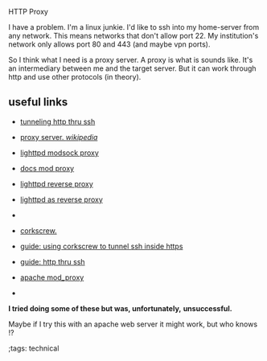 HTTP Proxy

I have a problem. I'm a linux junkie. I'd like to ssh into my 
home-server from any network. This means networks that don't allow
port 22. My institution's network only allows port 80 and 443 (and
maybe vpn ports).

So I think what I need is a proxy server. A proxy is what is sounds 
like. It's an intermediary between me and the target server. But
it can work through http and use other protocols (in theory).

## useful links

- [tunneling http thru ssh](http://travisaltman.com/tunneling-http-thru-ssh/)
- [proxy server. *wikipedia*](https://en.wikipedia.org/wiki/Proxy_server)
- [lighttpd modsock proxy](https://redmine.lighttpd.net/projects/lighttpd/wiki/Docs_ModSockProxy)
- [docs mod proxy](https://redmine.lighttpd.net/projects/lighttpd/wiki/Docs_ModProxy)
- [lighttpd reverse proxy](https://stackoverflow.com/questions/48794514/lighttpd-reverse-proxy#48970712)
- [lighttpd as reverse proxy](https://stackoverflow.com/questions/4859956/lighttpd-as-reverse-proxy)
- 

- [corkscrew.](https://github.com/bryanpkc/corkscrew)
- [guide: using corkscrew to tunnel ssh inside https](https://www.techrepublic.com/article/using-corkscrew-to-tunnel-ssh-over-http/)
- [guide: http thru ssh ](http://travisaltman.com/tunneling-http-thru-ssh/)
- [apache mod_proxy](https://httpd.apache.org/docs/2.4/mod/mod_proxy.html)
- 


**I tried doing some of these but was, unfortunately,**
**unsuccessful.**

Maybe if I try this with an apache web server it might work,
but who knows !?

;tags: technical 
